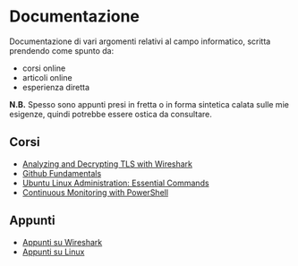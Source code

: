 # Documentazione

Documentazione di vari argomenti relativi al campo informatico, scritta prendendo come spunto da:

- corsi online 
- articoli online
- esperienza diretta

**N.B.** Spesso sono appunti presi in fretta o in forma sintetica calata sulle mie esigenze, quindi potrebbe essere ostica da consultare.

## Corsi

- [Analyzing and Decrypting TLS with Wireshark](TLS_Wireshark)
- [Github Fundamentals](Git-Github)
- [Ubuntu Linux Administration: Essential Commands](Ubuntu_Essentials_Commands)
- [Continuous Monitoring with PowerShell](Monitoring_With_Powershell)

## Appunti

- [Appunti su Wireshark](Wireshark-Appunti)
- [Appunti su Linux](Linux-Appunti)